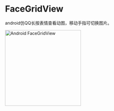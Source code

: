 FaceGridView
============

android仿QQ长按表情查看动图，移动手指可切换图片。

<img src="http://i.imgur.com/KMt3zfL.png" height="250px" title="Android FaceGridView"/>
